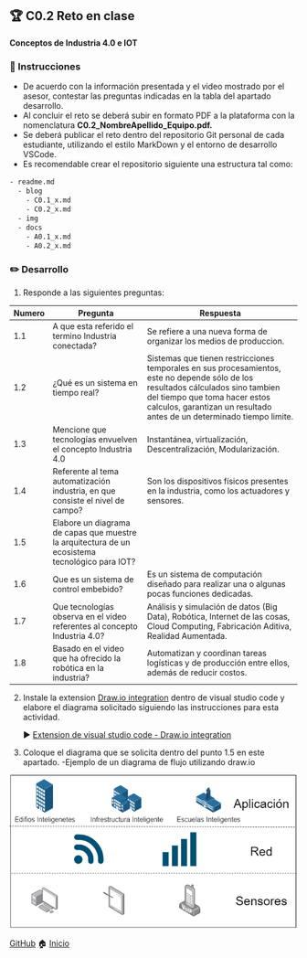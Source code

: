 ## :trophy: C0.2 Reto en clase

**Conceptos de Industria 4.0 e IOT**

### :blue_book: Instrucciones

- De acuerdo con la información presentada y el video mostrado por el asesor, contestar las preguntas indicadas en la tabla del apartado desarrollo.
- Al concluir el reto se deberá subir en formato PDF a la plataforma con la nomenclatura **C0.2_NombreApellido_Equipo.pdf.**
- Se deberá publicar el reto dentro del repositorio Git personal de cada estudiante, utilizando el estilo MarkDown y el entorno de desarrollo VSCode.
- Es recomendable crear el repositorio siguiente una estructura tal como:
```
- readme.md
  - blog
    - C0.1_x.md
    - C0.2_x.md
  - img
  - docs
    - A0.1_x.md
    - A0.2_x.md
```
  
### :pencil2: Desarrollo

1. Responde a las siguientes preguntas:

| Numero | Pregunta                                            | Respuesta  |
| ------ | --------------------------------------------------- | ---------  |
| 1.1      | A que esta referido el termino Industria conectada? |Se refiere a una nueva forma de organizar los medios de produccion.           |
| 1.2      | ¿Qué es un sistema en tiempo real?                  |Sistemas que tienen restricciones temporales en sus procesamientos, este no depende sólo de los resultados cálculados sino tambien del tiempo que toma hacer estos calculos, garantizan un resultado antes de un determinado tiempo limite.            |
| 1.3      | Mencione que tecnologías envuelven el concepto Industria 4.0    |Instantánea, virtualización, Descentralización, Modularización.           |
| 1.4      | Referente al tema automatización industria, en que consiste el nivel de campo?                        |Son los dispositivos físicos presentes en la industria, como los actuadores y sensores.            |
| 1.5      | Elabore un diagrama de capas que muestre la arquitectura de un ecosistema tecnológico para IOT?                       |            |
| 1.6      | Que es un sistema de control embebido?         | Es un sistema de computación diseñado para realizar una o algunas pocas funciones dedicadas.            |
| 1.7      | Que tecnologías observa en el video referentes al concepto Industria 4.0?         |Análisis y simulación de datos (Big Data), Robótica, Internet de las cosas,  Cloud Computing, Fabricación Aditiva, Realidad Aumentada.           |
| 1.8      | Basado en el video que ha ofrecido la robótica en la industria?        |Automatizan y coordinan tareas logísticas y de producción entre ellos, además de reducir costos. |

2. Instale la extension [Draw.io integration](https://marketplace.visualstudio.com/items?itemName=hediet.vscode-drawio) dentro de visual studio code y elabore el diagrama solicitado siguiendo las instrucciones para esta actividad.

    :arrow_forward: [Extension de visual studio code - Draw.io integration](https://www.youtube.com/watch?v=Y47ZlxoDWNI)

3. Coloque el diagrama que se solicita dentro del punto 1.5 en este apartado.
   -Ejemplo de un diagrama de flujo utilizando draw.io

![DiagramadeFlujo](../diagrams/F.drawio.png)

[GitHub](https://github.com/Abr06/Sistemas_Prog.git)
:house: [Inicio](../README.md)
